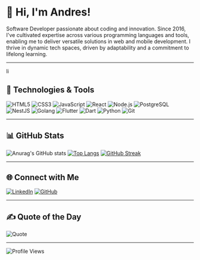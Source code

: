 
# 👋 Hi, I'm Andres!

Software Developer passionate about coding and innovation. Since 2016, I've cultivated expertise across various programming languages and tools, enabling me to deliver versatile solutions in web and mobile development. I thrive in dynamic tech spaces, driven by adaptability and a commitment to lifelong learning.

---
li
## 🔧 Technologies & Tools
![HTML5](https://img.shields.io/badge/HTML5-E34F26?style=for-the-badge&logo=html5&logoColor=white)
![CSS3](https://img.shields.io/badge/CSS3-1572B6?style=for-the-badge&logo=css3&logoColor=white)
![JavaScript](https://img.shields.io/badge/JavaScript-F7DF1E?style=for-the-badge&logo=javascript&logoColor=black)
![React](https://img.shields.io/badge/React-20232A?style=for-the-badge&logo=react&logoColor=61DAFB)
![Node.js](https://img.shields.io/badge/Node.js-339933?style=for-the-badge&logo=nodedotjs&logoColor=white)
![PostgreSQL](https://img.shields.io/badge/PostgreSQL-4169E1?style=for-the-badge&logo=postgresql&logoColor=white)
![NestJS](https://img.shields.io/badge/NestJS-E0234E?style=for-the-badge&logo=nestjs&logoColor=white)
![Golang](https://img.shields.io/badge/Go-00ADD8?style=for-the-badge&logo=go&logoColor=white)
![Flutter](https://img.shields.io/badge/Flutter-02569B?style=for-the-badge&logo=flutter&logoColor=white)
![Dart](https://img.shields.io/badge/Dart-0175C2?style=for-the-badge&logo=dart&logoColor=white)
![Python](https://img.shields.io/badge/Python-3776AB?style=for-the-badge&logo=python&logoColor=white)
![Git](https://img.shields.io/badge/Git-F05032?style=for-the-badge&logo=git&logoColor=white)


---

## 📊 GitHub Stats
![Anurag's GitHub stats](https://github-readme-stats.vercel.app/api?username=Andresss21&show_icons=true&theme=radical)
[![Top Langs](https://github-readme-stats.vercel.app/api/top-langs/?username=Andresss21&layout=compact&theme=radical)](https://github.com/anuraghazra/github-readme-stats)
[![GitHub Streak](https://github-readme-streak-stats.herokuapp.com/?user=Andresss21)](https://git.io/streak-stats)

---

## 🌐 Connect with Me
[![LinkedIn](https://img.shields.io/badge/LinkedIn-0077B5?style=for-the-badge&logo=linkedin&logoColor=white)](https://linkedin.com/in/j-amartinez)
[![GitHub](https://img.shields.io/badge/GitHub-100000?style=for-the-badge&logo=github&logoColor=white)](https://github.com/Andresss21)

---

## ✍️ Quote of the Day
![Quote](https://quotes-github-readme.vercel.app/api?type=horizontal&theme=radical)

---

![Profile Views](https://komarev.com/ghpvc/?username=Andresss21&color=blue)
